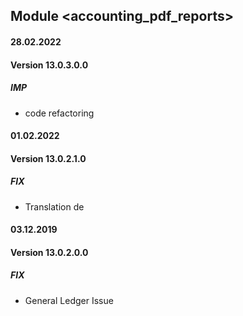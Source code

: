 ## Module <accounting_pdf_reports>

#### 28.02.2022
#### Version 13.0.3.0.0
##### IMP
- code refactoring

#### 01.02.2022
#### Version 13.0.2.1.0
##### FIX
- Translation de 

#### 03.12.2019
#### Version 13.0.2.0.0
##### FIX
- General Ledger Issue 

